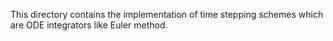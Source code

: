 This directory contains the implementation of time stepping schemes which are  ODE integrators like Euler method.
